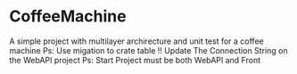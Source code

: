 # CoffeeMachine
A simple project with multilayer archirecture and unit test for a coffee machine 
Ps: Use migation to crate table !!
    Update The Connection String on the WebAPI project 
Ps: Start Project must be both WebAPI and Front 
